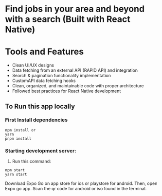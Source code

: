 # Find jobs in your area and beyond with a search (Built with React Native)

# Tools and Features
- Clean UI/UX designs
- Data fetching from an external API (RAPID API) and integration
- Search & pagination functionality implementation
- CustomAPI data fetching hooks
- Clean, organized, and maintainable code with proper architecture
- Followed best practices for React Native development
  
## To Run this app locally

### First Install dependencies
```
npm install or
yarn
pnpm install
```
###

### Starting development server:

1. Run this command:
```
npm start
yarn start
```
Download Expo Go on app store for ios or playstore for android.
Then, open Expo go app. Scan the qr code for android or iso found in the terminal.
